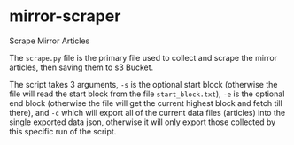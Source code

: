 # mirror-scraper

Scrape Mirror Articles

The `scrape.py` file is the primary file used to collect and scrape the mirror articles, then saving them to s3 Bucket.

The script takes 3 arguments, `-s` is the optional start block (otherwise the file will read the start block from the file `start_block.txt`), `-e` is the optional end block (otherwise the file will get the current highest block and fetch till there), and `-c` which will export all of the current data files (articles) into the single exported data json, otherwise it will only export those collected by this specific run of the script.
